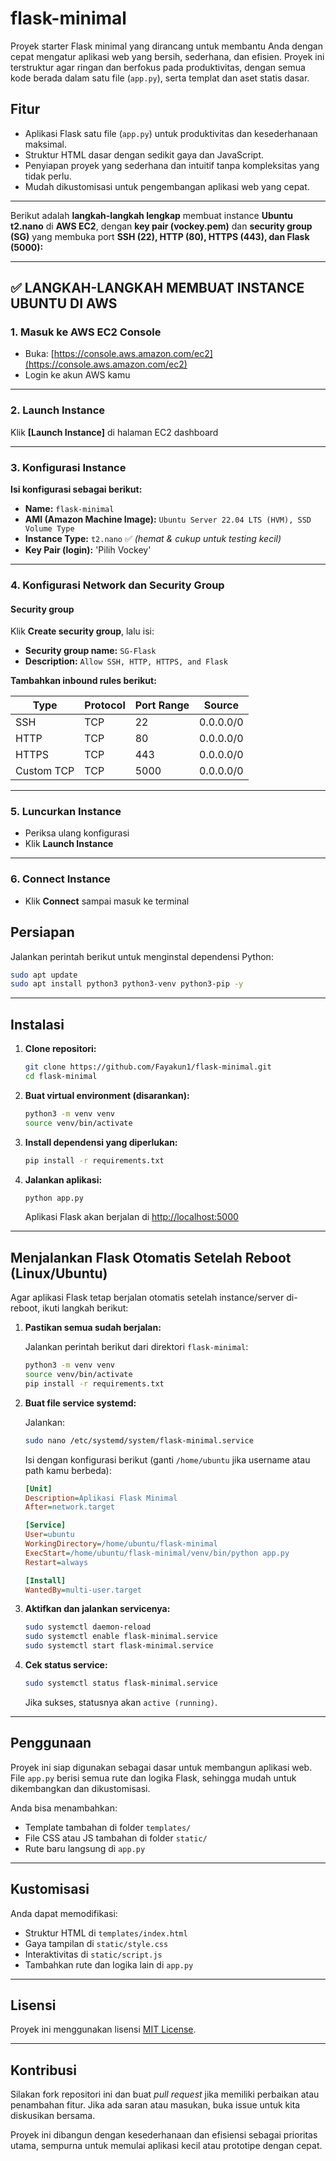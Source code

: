 # flask-minimal

Proyek starter Flask minimal yang dirancang untuk membantu Anda dengan cepat mengatur aplikasi web yang bersih, sederhana, dan efisien. Proyek ini terstruktur agar ringan dan berfokus pada produktivitas, dengan semua kode berada dalam satu file (`app.py`), serta templat dan aset statis dasar.

## Fitur
- Aplikasi Flask satu file (`app.py`) untuk produktivitas dan kesederhanaan maksimal.
- Struktur HTML dasar dengan sedikit gaya dan JavaScript.
- Penyiapan proyek yang sederhana dan intuitif tanpa kompleksitas yang tidak perlu.
- Mudah dikustomisasi untuk pengembangan aplikasi web yang cepat.

---

Berikut adalah **langkah-langkah lengkap** membuat instance **Ubuntu t2.nano** di **AWS EC2**, dengan **key pair (vockey.pem)** dan **security group (SG)** yang membuka port **SSH (22), HTTP (80), HTTPS (443), dan Flask (5000):**

---

## ✅ LANGKAH-LANGKAH MEMBUAT INSTANCE UBUNTU DI AWS

### 1. Masuk ke AWS EC2 Console

* Buka: [https://console.aws.amazon.com/ec2](https://console.aws.amazon.com/ec2)
* Login ke akun AWS kamu

---

### 2. Launch Instance

Klik **\[Launch Instance]** di halaman EC2 dashboard

---

### 3. Konfigurasi Instance

**Isi konfigurasi sebagai berikut:**

* **Name:** `flask-minimal`
* **AMI (Amazon Machine Image):** `Ubuntu Server 22.04 LTS (HVM), SSD Volume Type`
* **Instance Type:** `t2.nano` ✅ *(hemat & cukup untuk testing kecil)*
* **Key Pair (login):** 'Pilih Vockey'

---

### 4. Konfigurasi Network dan Security Group

#### Security group

Klik **Create security group**, lalu isi:

* **Security group name:** `SG-Flask`
* **Description:** `Allow SSH, HTTP, HTTPS, and Flask`

**Tambahkan inbound rules berikut:**

| Type       | Protocol | Port Range | Source    |
| ---------- | -------- | ---------- | --------- |
| SSH        | TCP      | 22         | 0.0.0.0/0 |
| HTTP       | TCP      | 80         | 0.0.0.0/0 |
| HTTPS      | TCP      | 443        | 0.0.0.0/0 |
| Custom TCP | TCP      | 5000       | 0.0.0.0/0 |

---

### 5. Luncurkan Instance

* Periksa ulang konfigurasi
* Klik **Launch Instance**

---

### 6. Connect Instance

* Klik **Connect** sampai masuk ke terminal


## Persiapan

Jalankan perintah berikut untuk menginstal dependensi Python:

```bash
sudo apt update
sudo apt install python3 python3-venv python3-pip -y
````

---

## Instalasi

1. **Clone repositori:**

   ```bash
   git clone https://github.com/Fayakun1/flask-minimal.git
   cd flask-minimal
   ```

2. **Buat virtual environment (disarankan):**

   ```bash
   python3 -m venv venv
   source venv/bin/activate
   ```

3. **Install dependensi yang diperlukan:**

   ```bash
   pip install -r requirements.txt
   ```

4. **Jalankan aplikasi:**

   ```bash
   python app.py
   ```

   Aplikasi Flask akan berjalan di [http://localhost:5000](http://localhost:5000)

---

## Menjalankan Flask Otomatis Setelah Reboot (Linux/Ubuntu)

Agar aplikasi Flask tetap berjalan otomatis setelah instance/server di-reboot, ikuti langkah berikut:

1. **Pastikan semua sudah berjalan:**

   Jalankan perintah berikut dari direktori `flask-minimal`:

   ```bash
   python3 -m venv venv
   source venv/bin/activate
   pip install -r requirements.txt
   ```

2. **Buat file service systemd:**

   Jalankan:

   ```bash
   sudo nano /etc/systemd/system/flask-minimal.service
   ```

   Isi dengan konfigurasi berikut (ganti `/home/ubuntu` jika username atau path kamu berbeda):

   ```ini
   [Unit]
   Description=Aplikasi Flask Minimal
   After=network.target

   [Service]
   User=ubuntu
   WorkingDirectory=/home/ubuntu/flask-minimal
   ExecStart=/home/ubuntu/flask-minimal/venv/bin/python app.py
   Restart=always

   [Install]
   WantedBy=multi-user.target
   ```

3. **Aktifkan dan jalankan servicenya:**

   ```bash
   sudo systemctl daemon-reload
   sudo systemctl enable flask-minimal.service
   sudo systemctl start flask-minimal.service
   ```

4. **Cek status service:**

   ```bash
   sudo systemctl status flask-minimal.service
   ```

   Jika sukses, statusnya akan `active (running)`.

---

## Penggunaan

Proyek ini siap digunakan sebagai dasar untuk membangun aplikasi web. File `app.py` berisi semua rute dan logika Flask, sehingga mudah untuk dikembangkan dan dikustomisasi.

Anda bisa menambahkan:

* Template tambahan di folder `templates/`
* File CSS atau JS tambahan di folder `static/`
* Rute baru langsung di `app.py`

---

## Kustomisasi

Anda dapat memodifikasi:

* Struktur HTML di `templates/index.html`
* Gaya tampilan di `static/style.css`
* Interaktivitas di `static/script.js`
* Tambahkan rute dan logika lain di `app.py`

---

## Lisensi

Proyek ini menggunakan lisensi [MIT License](LICENSE).

---

## Kontribusi

Silakan fork repositori ini dan buat *pull request* jika memiliki perbaikan atau penambahan fitur. Jika ada saran atau masukan, buka issue untuk kita diskusikan bersama.

Proyek ini dibangun dengan kesederhanaan dan efisiensi sebagai prioritas utama, sempurna untuk memulai aplikasi kecil atau prototipe dengan cepat.

```
